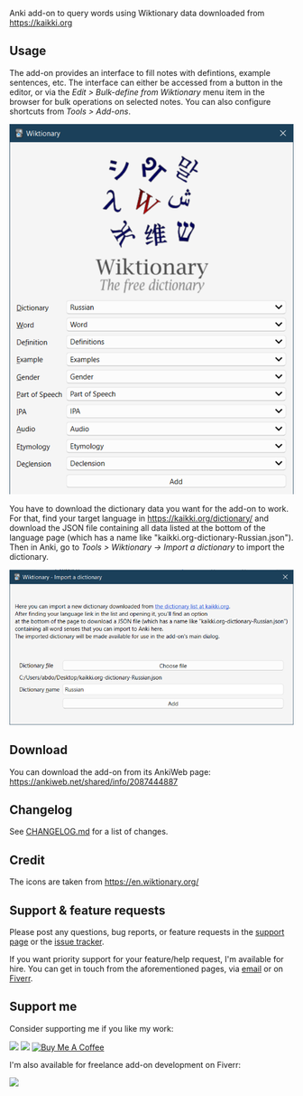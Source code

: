 Anki add-on to query words using Wiktionary data downloaded from https://kaikki.org

## Usage

The add-on provides an interface to fill notes with defintions, example sentences, etc.
The interface can either be accessed from a button in the editor, or via the _Edit > Bulk-define from Wiktionary_ menu
item in the browser for bulk operations on selected notes. You can also configure shortcuts from _Tools > Add-ons_.

<img src="./images/dialog.png" width="600">

You have to download the dictionary data you want for the add-on to work.
For that, find your target language in https://kaikki.org/dictionary/ and download the JSON file containing all data listed at the bottom of the language page (which has a name like "kaikki.org-dictionary-Russian.json").
Then in Anki, go to _Tools > Wiktionary -> Import a dictionary_ to import the dictionary.

<img src="./images/import_dialog.png" width="600">

## Download

You can download the add-on from its AnkiWeb page: https://ankiweb.net/shared/info/2087444887

## Changelog

See [CHANGELOG.md](./CHANGELOG.md) for a list of changes.

## Credit

The icons are taken from https://en.wiktionary.org/

## Support & feature requests

Please post any questions, bug reports, or feature requests in the [support page](https://forums.ankiweb.net/t/wiktionary-add-on/19571) or the [issue tracker](https://github.com/abdnh/anki-wiktionary/issues).

If you want priority support for your feature/help request, I'm available for hire.
You can get in touch from the aforementioned pages, via [email](mailto:abdo@abdnh.net) or on [Fiverr](https://www.fiverr.com/abd_nh).

## Support me

Consider supporting me if you like my work:

<a href="https://github.com/sponsors/abdnh"><img height='36' src="https://i.imgur.com/dAgtzcC.png"></a>
<a href="https://www.patreon.com/abdnh"><img height='36' src="https://i.imgur.com/mZBGpZ1.png"></a>
<a href="https://www.buymeacoffee.com/abdnh" target="_blank"><img src="https://cdn.buymeacoffee.com/buttons/v2/default-blue.png" alt="Buy Me A Coffee" height="36" ></a>

I'm also available for freelance add-on development on Fiverr:

<a href="https://www.fiverr.com/abd_nh/develop-an-anki-addon"><img height='36' src="https://i.imgur.com/0meG4dk.png"></a>
